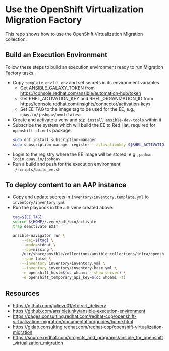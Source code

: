 # Use the OpenShift Virtualization Migration Factory

This repo shows how to use the OpenShift Virtualization Migration collection.

## Build an Execution Environment

Follow these steps to build an execution environment ready to run Migration Factory tasks.

- Copy `template.env` to `.env` and set secrets in its environment variables.
    - Get ANSIBLE_GALAXY_TOKEN from <https://console.redhat.com/ansible/automation-hub/token>
    - Get RHEL_ACTIVATION_KEY and RHEL_ORGANIZATION_ID from <https://console.redhat.com/insights/connector/activation-keys>
    - Set EE_TAG to the image tag to be used for the EE, e.g., `quay.io/joshgav/ovmf:latest`
- Create and activate a venv and `pip install ansible-dev-tools` within it
- Subscribe the system which will build the EE to Red Hat, required for `openshift-clients` package:
    ```bash
    sudo dnf install subscription-manager
    sudo subscription-manager register --activationkey ${RHEL_ACTIVATION_KEY} --org ${RHEL_ORGANIZATION_ID}
    ```
- Login to the registry where the EE image will be stored, e.g., `podman login quay.io/joshgav`
- Run a build and push for the execution environment: `./scripts/build_ee.sh`

## To deploy content to an AAP instance

- Copy and update secrets in `inventory/inventory.template.yml` to `inventory/inventory.yml`
- Run the playbook in the `adt` venv created above:
    ```bash
    tag=${EE_TAG}
    source ${HOME}/.venv/adt/bin/activate
    trap deactivate EXIT

    ansible-navigator run \
        --eei=${tag} \
        --mode=stdout \
        --pp=missing \
        /usr/share/ansible/collections/ansible_collections/infra/openshift_virtualization_migration/playbooks/migration_factory_aap.yml \
        --pae false \
        --inventory inventory/inventory.yml \
        --inventory inventory/inventory-base.yml \
        -e openshift_host=$(oc whoami --show-server) \
        -e openshift_temporary_api_key=$(oc whoami -t)
    ```

## Resources

- https://github.com/juliovp01/etx-virt_delivery
- https://github.com/ansiblejunky/ansible-execution-environment
- https://pages.consulting.redhat.com/redhat-cop/openshift-virtualization-migration/documentation/guides/home.html
- https://gitlab.consulting.redhat.com/redhat-cop/openshift-virtualization-migration
- https://source.redhat.com/projects_and_programs/ansible_for_openshift_virtualization_migration